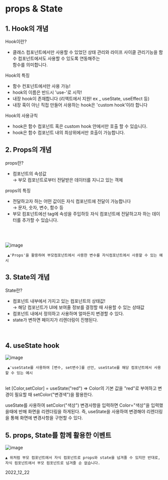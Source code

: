 




# props & State 


## 1. Hook의 개념

 Hook이란?
 <ul>
  <li> 클래스 컴포넌트에서만 사용할 수 있었던 상태 관리와 라이프 사이클 관리기능을 함수 컴포넌트에서도 사용할 수 있도록 연동해주는 <br>함수를 의미합니다.
 </ul>
 
 Hook의 특징
 <ul>
  <li>함수 컨포넌트에서만 사용 가능!
  <li>hook의 이름은 반드시 'use-'로 시작!
  <li>내장 hook이 존재합니다 (리액트에서 지원! ex _ useState, useEffect 등) 
  <li>내장 훅이 아닌 직접 만들어 사용하는 hook은 'custom hook'이라 합니다
  </ul>

 Hook의 사용규칙
  <ul>
  <li>hook은 함수 컴포넌트 혹은 custom hook 안에서만 호출 할 수 있습니다.
  <li>hook은 함수 컴포넌트 내의 최상위에서만 호출이 가능합니다.
  </ul>
  



## 2. Props의 개념

  props란?
  <ul>
  <li> 컴포넌트의 속성값
    <br>→ 부모 컴포넌트로부터 전달받은 데이터를 지니고 있는 객체
  </ul>
  
  
  props의 특징
  <ul>
  <li> 전달하고자 하는 어떤 값이든 자식 컴포넌트에 전달이 가능합니다
    <br>→ 문자, 숫자, 변수, 함수 등
    
  <li>부모 컴포넌트에선 tag에 속성을 주입하듯 자식 컴포넌트에 전달하고자 하는 데이터를 추가할 수 있습니다.
    </ul>
<br><br>

![image](https://user-images.githubusercontent.com/117936577/209046526-42a192dc-95e9-4261-ac35-ac9783795d62.png)

     ▲'Props'을 활용하여 부모컴포넌트에서 사용한 변수를 자식컴포넌트에서 사용할 수 있는 예시











## 3. State의 개념
 State란?
 <ul>
 <li>컴포넌트 내부에서 가지고 있는 컴포넌트의 상태값!
   <br>→ 해당 컴포넌트가 UI에 보여줄 정보를 결정할 때 사용할 수 있는 상태값
 <li>컴포넌트 내에서 정의하고 사용하며 얼마든지 변경할 수 있다.
   <li> state가 변하면 페이지가 리렌더링이 진행된다.
</ul><br>

## 4. useState hook

![image](https://user-images.githubusercontent.com/117936577/209062888-7eb8cde7-9f3f-45c6-a61b-a3050634172d.png)

     ▲'useState를 사용하여 [변수, set변수]를 선언, useState를 해당 컴포넌트에서 사용할 수 있는 예시 


<br> let [Color,setColor] = useState("red") => Color의 기본 값을 "red"로 부여하고 변경이 필요할 때 setColor("변경색")을 활용한다.

useState를 사용하여 setColor("색상") 변경사항을 입력하면 Color="색상"을 입력했을때에 반해 화면을 리렌더링을 하게된다. 
즉, useState을 사용하여 변경해야 리렌더링을 통해 화면에 변경사항을 구현할 수 있다.




## 5. props, State를 함께 활용한 이벤트


![image](https://user-images.githubusercontent.com/117936577/209066033-e8027fc8-53f8-4eac-acf9-c5fdff6c87b5.png)


    ▲ 위처럼 부모 컴포넌트에서 자식 컴포넌트로 props와 state을 넘겨줄 수 있지만 반대로, 자식 컴포넌트에서 부모 컴포넌트로 넘겨줄 순 없습니다.



2022_12_22
